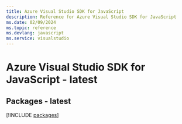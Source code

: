 ```yaml
---
title: Azure Visual Studio SDK for JavaScript
description: Reference for Azure Visual Studio SDK for JavaScript
ms.date: 02/09/2024
ms.topic: reference
ms.devlang: javascript
ms.service: visualstudio
---
```

# Azure Visual Studio SDK for JavaScript - latest
## Packages - latest
[!INCLUDE [packages](visual-studio-index.md)]